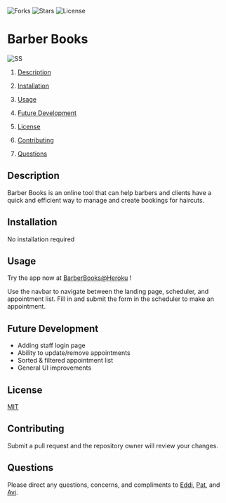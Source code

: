 ![Forks](https://img.shields.io/github/forks/randze/Barber-Books) ![Stars](https://img.shields.io/github/stars/randze/Barber-Books) ![License](https://img.shields.io/github/license/randze/Barber-Books)

# Barber Books

![SS](https://github.com/randze/Barber-Books/blob/master/img/app.jpg)

1. [Description](#Description)

2. [Installation](#Installation)

3. [Usage](#Usage)

4. [Future Development](#Future-Development)

5. [License](#License)

6. [Contributing](#Contributing)

7. [Questions](#Questions)

## Description

Barber Books is an online tool that can help barbers and clients have a quick and efficient way to manage and create bookings for haircuts.

## Installation

No installation required

## Usage

Try the app now at [BarberBooks@Heroku](https://barber-books.herokuapp.com/) !

Use the navbar to navigate between the landing page, scheduler, and appointment list. Fill in and submit the form in the scheduler to make an appointment.

## Future Development

- Adding staff login page
- Ability to update/remove appointments
- Sorted & filtered appointment list
- General UI improvements

## License

[MIT](LICENSE)

## Contributing

Submit a pull request and the repository owner will review your changes.

## Questions

Please direct any questions, concerns, and compliments to [Eddi](https://github.com/EddiEsteban), [Pat](https://github.com/randze), and [Avi](https://github.com/Spntrx).
